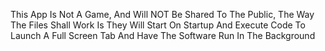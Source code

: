 This App Is Not A Game, And Will NOT Be Shared To The Public, The Way The Files Shall Work Is They Will Start On Startup And Execute Code To Launch A Full Screen Tab And Have The Software Run In The Background

